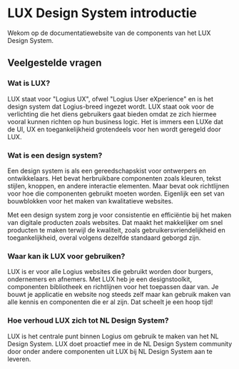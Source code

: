 <!-- @license CC0-1.0 -->

# LUX Design System introductie

Wekom op de documentatiewebsite van de components van het LUX Design System.

## Veelgestelde vragen

### Wat is LUX?

LUX staat voor "Logius UX", ofwel "Logius User eXperience" en is het design system dat Logius-breed ingezet wordt. LUX staat ook voor de verlichting die het diens gebruikers gaat bieden omdat ze zich hiermee vooral kunnen richten op hun business logic. Het is immers een LUXe dat de UI, UX en toegankelijkheid grotendeels voor hen wordt geregeld door LUX.

### Wat is een design system?

Een design system is als een gereedschapskist voor ontwerpers en ontwikkelaars. Het bevat herbruikbare componenten zoals kleuren, tekst stijlen, knoppen, en andere interactie elementen. Maar bevat ook richtlijnen voor hoe die componenten gebruikt moeten worden. Eigenlijk een set van bouwblokken voor het maken van kwalitatieve websites.

Met een design system zorg je voor consistentie en efficiëntie bij het maken van digitale producten zoals websites. Dat maakt het makkelijker om snel producten te maken terwijl de kwaliteit, zoals gebruikersvriendelijkheid en toegankelijkheid, overal volgens dezelfde standaard geborgd zijn.

### Waar kan ik LUX voor gebruiken?

LUX is er voor alle Logius websites die gebruikt worden door burgers, ondernemers en afnemers. Met LUX heb je een designstoolkit, componenten bibliotheek en richtlijnen voor het toepassen daar van. Je bouwt je applicatie en website nog steeds zelf maar kan gebruik maken van alle kennis en componenten die er al zijn. Dat scheelt je een hoop tijd!

### Hoe verhoud LUX zich tot NL Design System?

LUX is het centrale punt binnen Logius om gebruik te maken van het NL Design System. LUX doet proactief mee in de NL Design System community door onder andere componenten uit LUX bij NL Design System aan te leveren.
